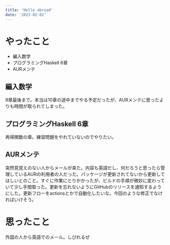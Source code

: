 ```yaml
---
title: 'Hello abroad'
date: '2023-02-02'
---
```


# やったこと

- 編入数学
- プログラミングHaskell 6章
- AURメンテ

## 編入数学


9章最後まで。本当は10章の途中までやる予定だったが、AURメンテに思ったよりも時間が取られてしまった。


## プログラミングHaskell 6章


再帰関数の章。練習問題をやれていないのでやりたい。


## AURメンテ


突然見覚えのない人からメールが来た。内容も英語だし、何だろうと思ったら管理しているAURの利用者の人だった。パッケージが更新されてないから更新してほしいとのこと。すぐに作業にとりかかったが、ビルドの手順が微妙に変わっていて少し手間取った。更新を忘れないようにGitHubのリリースを通知するようにした。更新フローをactionsとかで自動化したいな。今回のような修正でなければいけそう。


# 思ったこと


外国の人から英語でのメール。しびれるぜ

